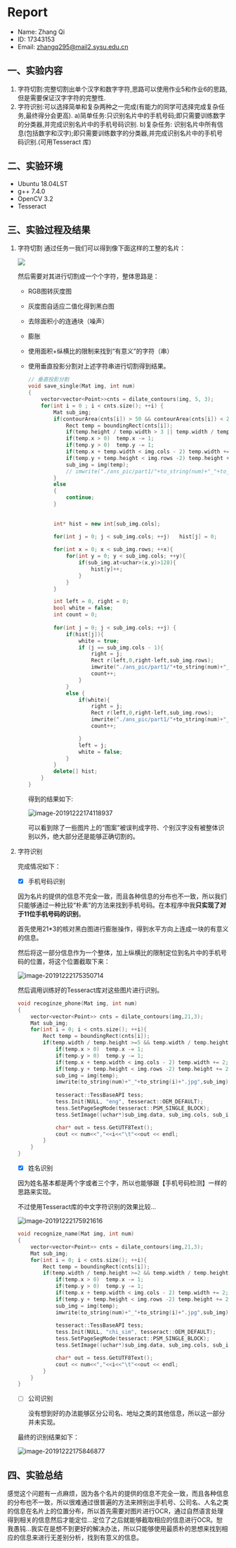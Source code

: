 # Report

- Name: Zhang Qi
- ID: 17343153
- Email: zhangq295@mail2.sysu.edu.cn


## 一、实验内容
1. 字符切割:完整切割出单个汉字和数字字符,思路可以使用作业5和作业6的思路,但是需要保证汉字字符的完整性.
2. 字符识别:可以选择简单和复杂两种之一完成(有能力的同学可选择完成复杂任务,最终得分会更高).
   a)简单任务:只识别名片中的手机号码;即只需要训练数字的分类器,并完成识别名片中的手机号码识别.
   b)复杂任务: 识别名片中所有信息(包括数字和汉字);即只需要训练数字的分类器,并完成识别名片中的手机号码识别.(可用Tesseract 库)

## 二、实验环境
- Ubuntu 18.04LST
- g++ 7.4.0
- OpenCV 3.2
- Tesseract


## 三、实验过程及结果
1. 字符切割
   通过任务一我们可以得到像下面这样的工整的名片：
   
   ![](C:\Users\54603\Desktop\task2_src_part1\data\1.jpg)
   
   然后需要对其进行切割成一个个字符，整体思路是：
   
   - RGB图转灰度图
   
   - 灰度图自适应二值化得到黑白图
   
   - 去除面积小的连通块（噪声）
   
   - 膨胀
   
   - 使用面积+纵横比的限制来找到“有意义”的字符（串）
   
   - 使用垂直投影分割对上述字符串进行切割得到结果。
   
     ```cpp
     // 垂直投影分割
     void save_single(Mat img, int num)
     {
         vector<vector<Point>>cnts = dilate_contours(img, 5, 3);
         for(int i = 0 ; i < cnts.size(); ++i) {
             Mat sub_img;
             if(contourArea(cnts[i]) > 50 && contourArea(cnts[i]) < 2000){
                 Rect temp = boundingRect(cnts[i]);
                 if(temp.height / temp.width > 3 || temp.width / temp.height > 3)    continue;
                 if(temp.x > 0)  temp.x -= 1;
                 if(temp.y > 0)  temp.y -= 1;
                 if(temp.x + temp.width < img.cols - 2) temp.width += 2;
                 if(temp.y + temp.height < img.rows -2) temp.height += 2;
                 sub_img = img(temp);
                 // imwrite("./ans_pic/part1/"+to_string(num)+"_"+to_string(i)+".jpg",sub_img);
             }
             else
             {
                 continue;
             }
             
                        
             int* hist = new int[sub_img.cols];
             
             for(int j = 0; j < sub_img.cols; ++j)   hist[j] = 0;
     
             for(int x = 0; x < sub_img.rows; ++x){
                 for(int y = 0; y < sub_img.cols; ++y){
                     if(sub_img.at<uchar>(x,y)>128){
                         hist[y]++;
                     }
                 }
             }
     
             int left = 0, right = 0;
             bool white = false;
             int count = 0;
             
             for(int j = 0; j < sub_img.cols; ++j) {
                 if(hist[j]){
                     white = true;
                     if (j == sub_img.cols - 1){
                         right = j;
                         Rect r(left,0,right-left,sub_img.rows);
                         imwrite("./ans_pic/part1/"+to_string(num)+"_" + to_string(i) + "_"+to_string(count)+".jpg",sub_img(r));
                         count++;
                     }
                 }
                 else {
                     if(white){
                         right = j;
                         Rect r(left,0,right-left,sub_img.rows);
                         imwrite("./ans_pic/part1/"+to_string(num)+"_" + to_string(i) + "_"+to_string(count)+".jpg",sub_img(r));
                         count++;
     
                     }
                     left = j;
                     white = false;
                 }
             }
             delete[] hist;
         }
     }
     ```
   
     得到的结果如下:
   
     ![image-20191222174118937](C:\Users\54603\AppData\Roaming\Typora\typora-user-images\image-20191222174118937.png)
   
     可以看到除了一些图片上的“图案”被误判成字符、个别汉字没有被整体识别以外，绝大部分还是能够正确切割的。
   
     
   
2. 字符识别

   完成情况如下：

   - [x] 手机号码识别

   因为名片的提供的信息不完全一致，而且各种信息的分布也不一致，所以我们只能够通过一种比较“朴素”的方法来找到手机号码。在本程序中我**只实现了对于11位手机号码的识别**。

   首先使用21*3的核对黑白图进行膨胀操作，得到水平方向上连成一块的有意义的信息。

   然后将这一部分信息作为一个整体，加上纵横比的限制定位到名片中的手机号码的位置，将这个位置截取下来：

   ![image-20191222175350714](C:\Users\54603\AppData\Roaming\Typora\typora-user-images\image-20191222175350714.png)

   然后调用训练好的Tesseract库对这些图片进行识别。

   ```cpp
   void recoginze_phone(Mat img, int num)
   {
       vector<vector<Point>> cnts = dilate_contours(img,21,3);
       Mat sub_img;
       for(int i = 0; i < cnts.size(); ++i){
           Rect temp = boundingRect(cnts[i]);
           if(temp.width / temp.height >=5 && temp.width / temp.height <= 8 && temp.height > 15){    
               if(temp.x > 0)  temp.x -= 1;
               if(temp.y > 0)  temp.y -= 1;
               if(temp.x + temp.width < img.cols - 2) temp.width += 2;
               if(temp.y + temp.height < img.rows -2) temp.height += 2;
               sub_img = img(temp);
               imwrite(to_string(num)+"_"+to_string(i)+".jpg",sub_img);
           
               tesseract::TessBaseAPI tess;
               tess.Init(NULL, "eng", tesseract::OEM_DEFAULT);
               tess.SetPageSegMode(tesseract::PSM_SINGLE_BLOCK);
               tess.SetImage((uchar*)sub_img.data, sub_img.cols, sub_img.rows, 1, sub_img.cols);
   
               char* out = tess.GetUTF8Text();
               cout << num<<","<<i<<"\t"<<out << endl;
           }
       }
   }
   ```

   

   - [x] 姓名识别

   因为姓名基本都是两个字或者三个字，所以也能够跟【手机号码检测】一样的思路来实现。

   不过使用Tesseract库的中文字符识别的效果比较...

   ![image-20191222175921616](C:\Users\54603\AppData\Roaming\Typora\typora-user-images\image-20191222175921616.png)

   ```cpp
   void recognize_name(Mat img, int num)
   {
       vector<vector<Point>> cnts = dilate_contours(img,21,3);
       Mat sub_img;
       for(int i = 0; i < cnts.size(); ++i){
           Rect temp = boundingRect(cnts[i]);
           if(temp.width / temp.height >=2 && temp.width / temp.height <= 4 && temp.height > 30){    
               if(temp.x > 0)  temp.x -= 1;
               if(temp.y > 0)  temp.y -= 1;
               if(temp.x + temp.width < img.cols - 2) temp.width += 2;
               if(temp.y + temp.height < img.rows -2) temp.height += 2;
               sub_img = img(temp);
               imwrite(to_string(num)+"_"+to_string(i)+".jpg",sub_img);
               
               tesseract::TessBaseAPI tess;
               tess.Init(NULL, "chi_sim", tesseract::OEM_DEFAULT);
               tess.SetPageSegMode(tesseract::PSM_SINGLE_BLOCK);
               tess.SetImage((uchar*)sub_img.data, sub_img.cols, sub_img.rows, 1, sub_img.cols);
   
               char* out = tess.GetUTF8Text();
               cout << num<<","<<i<<"\t"<<out << endl;
           }
       }
   }
   ```

   

   - [ ] 公司识别

     没有想到好的办法能够区分公司名、地址之类的其他信息，所以这一部分并未实现。

   

   最终的识别结果如下：

   ![image-20191222175846877](C:\Users\54603\AppData\Roaming\Typora\typora-user-images\image-20191222175846877.png)
## 四、实验总结

感觉这个问题有一点麻烦，因为各个名片的提供的信息不完全一致，而且各种信息的分布也不一致，所以很难通过很普遍的方法来辨别出手机号、公司名、人名之类的信息在名片上的位置分布，所以首先需要对图片进行OCR，通过自然语言处理得到相关的信息然后才能定位...定位了之后就能够截取相应的信息进行OCR。恕我愚钝...我实在是想不到更好的解决办法，所以只能够使用最质朴的思想来找到相应的信息来进行无差别分析，找到有意义的信息。
